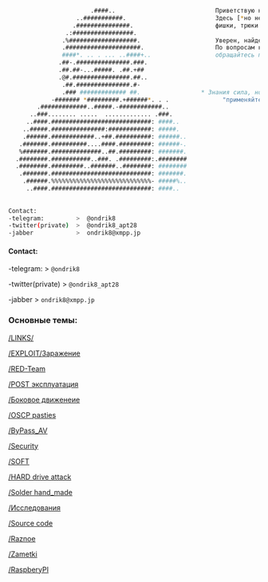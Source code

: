 ```bash                                             
                       .####..                            Приветствую на своем ресурсе!                       
                   ..###########.                         Здесь [*но не все!] описаны основные мои методики,
                  .###############.                       фишки, трюки и многое другое.
                .:#################.                   
               .%###################.                     Уверен, найдете для себя много полезного!)
               .#####################.                    По вопросам консультации и возможного сотдрудничества,               
               ####*. .. . ... ..####+..                  обращайтесь по контактам.
              .##-.###############.###.             
              .##.##-...#####. .##.+##              
              .@#.################.##..             
               .##.###############.#-               
               .### ############# ##.                 * Знания сила, но и могут навредить свому обладателю!
            -####### *#########.+######*. . .               "применяйте на свой страх и риск"
        .#############..#####.-############..       
      ..###........ .....  ............. .###.      
     ..####.############################: ####..    
    ..#####.###############:############: #####.    
    .######.############..+##.##########: ######..  
   .#######.##########....####.#########: ######-.  
   %#######.##############..##.#########: #######.  
  .########.###########..###. .#########:.########  
  .########.#########..#######..########: ########  
   .#######.############################: #######.  
    .######.%%%%%%%%%%%%%%%%%%%%%%%%%%%%- #####%..  
     ..####.############################: ####..    
     
     
Contact:
-telegram:         >  @ondrik8
-twitter(private)  >  @ondrik8_apt28
-jabber            >  ondrik8@xmpp.jp     

```




#### Contact:
-telegram:          >  `@ondrik8`

-twitter(private)   >  `@ondrik8_apt28`

-jabber             >  `ondrik8@xmpp.jp`


### Основные темы: 

[/LINKS/](https://ondrik8.github.io/Links/)

[/EXPLOIT/Заражение](https://ondrik8.github.io/exploit/)

[/RED-Team](https://ondrik8.github.io/RED_Team/)

[/POST эксплуатация](https://ondrik8.github.io/Post_exploit/)

[/Боковое движенеие](https://ondrik8.github.io/lateral_movement/)

[/OSCP pasties](https://ondrik8.github.io/OSCP_note/)

[/ByPass_AV](https://ondrik8.github.io/byPass_AV/)

[/Security](https://ondrik8.github.io/-Security/)

[/SOFT](https://ondrik8.github.io/soft/)

[/HARD drive attack](https://ondrik8.github.io/HARD_device_attack/)

[/Solder hand_made](https://github.com/Ondrik8/blog.github.io/edit/master/README.md)

[/Исcледования](https://github.com/Ondrik8/blog.github.io/edit/master/README.md)

[/Source code](https://github.com/threatland/TL-BOTS/tree/master/TL.BOTNET)

[/Raznoe](https://github.com/trimstray/the-book-of-secret-knowledge)

[/Zametki](https://ondrik8.github.io/zametki/)

[/RaspberyPI](https://github.com/Ondrik8/blog.github.io/edit/master/README.md)

